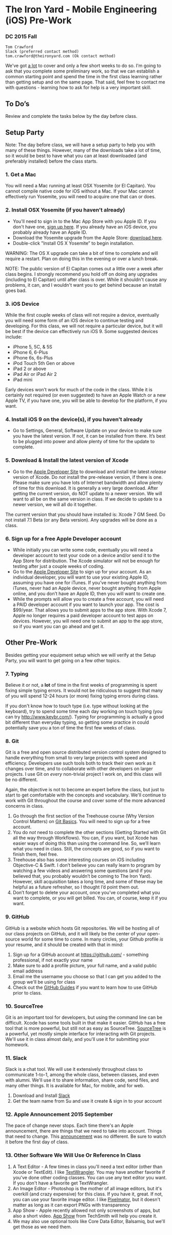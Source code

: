 # The Iron Yard - Mobile Engineering (iOS) Pre-Work
### DC 2015 Fall

    Tom Crawford
    Slack (preferred contact method)
    tom.crawford@theironyard.com (Ok contact method)

We've got [a lot](http://hijk.it/1F2Q0u1O0Q03) to cover and only a few short weeks to do so. I'm going to ask that you complete some preliminary work, so that we can establish a common starting point and spend the time in the first class learning rather than getting setup and on the same page. That said, feel free to contact me with questions - learning how to ask for help is a very important skill.


## To Do’s

Review and complete the tasks below by the day before class.


## Setup Party

Note: The day before class, we will have a setup party to help you with many of these things. However, many of the downloads take a lot of time, so it would be best to have what you can at least downloaded (and preferably installed) before the class starts.

### 1. Get a Mac

You will need a Mac running at least OSX Yosemite (or El Capitan). You cannot compile native code for iOS without a Mac. If your Mac cannot effectively run Yosemite, you will need to acquire one that can or does.


### 2. Install OSX Yosemite (if you haven’t already)

* You'll need to sign in to the Mac App Store with you Apple ID. If you don't have one, [sign up here](https://appleid.apple.com/). If you already have an iOS device, you probably already have an Apple ID.
* Download the Yosemite upgrade from the Apple Store: [download here](https://itunes.apple.com/us/app/os-x-yosemite/id915041082?mt=12).
* Double-click "Install OS X Yosemite” to begin installation.

WARNING: The OS X upgrade can take a bit of time to complete and will require a restart. Plan on doing this in the evening or over a lunch break.

NOTE: The public version of El Capitan comes out a little over a week after class begins. I strongly recommend you hold off on doing any upgrades (including to El Capitan) until after class is over. While it shouldn't cause any problems, it can, and I wouldn't want you to get behind because an install goes bad.


### 3. iOS Device

While the first couple weeks of class will not require a device, eventually you will need some form of an iOS device to continue testing and developing. For this class, we will not require a particular device, but it will be best if the device can effectively run iOS 9. Some suggested devices include:

* iPhone 5, 5C, & 5S
* iPhone 6, 6-Plus
* iPhone 6s, 6s-Plus
* iPod Touch 5th Gen or above
* iPad 2 or above
* iPad Air or iPad Air 2
* iPad mini

Early devices won’t work for much of the code in the class. While it is certainly not required (or even suggested) to have an Apple Watch or a new Apple TV, if you have one, you will be able to develop for the platform, if you want.

### 4. Install iOS 9 on the device(s), if you haven’t already

* Go to Settings, General, Software Update on your device to make sure you have the latest version. If not, it can be installed from there. It’s best to be plugged into power and allow plenty of time for the update to complete.


### 5. Download & Install the latest version of Xcode

* Go to the [Apple Developer Site](https://developer.apple.com/xcode/downloads/) to download and install the latest _release_ version of Xcode. Do _not_ install the pre-release version, if there is one. Please make sure you have lots of Internet bandwidth and allow plenty of time for this download. It is generally a very large download. After getting the current version, do NOT update to a newer version. We will want to all be on the same version in class. If we decide to update to a newer version, we will all do it together.

The current version that you should have installed is: Xcode 7 GM Seed. Do not install 7.1 Beta (or any Beta version). Any upgrades will be done as a class.

### 6. Sign up for a free Apple Developer account

* While initially you can write some code, eventually you will need a developer account to test your code on a device and/or send it to the App Store for distribution. The Xcode simulator will not be enough for testing after just a couple weeks of coding.
* Go to the [Apple Developer Site](https://developer.apple.com/register/) to sign up for your account. As an individual developer, you will want to use your existing Apple ID, assuming you have one for iTunes. If you’ve never bought anything from iTunes, never had an Apple device, never bought anything from Apple online, and you don’t have an Apple ID, then you will want to create one.
* While the prompts will allow you to create a free account, you will need a PAID developer account if you want to launch your app. The cost is $99/year. That allows you to submit apps to the app store. With Xcode 7, Apple no longer requires a paid developer account to test apps on devices. However, you will need one to submit an app to the app store, so if you want you can go ahead and get it.


## Other Pre-Work

Besides getting your equipment setup which we will verify at the Setup Party, you will want to get going on a few other topics.

### 7. Typing

Believe it or not, a **lot** of time in the first weeks of programming is spent fixing simple typing errors. It would not be ridiculous to suggest that many of you will spend 12-24 hours (or more) fixing typing errors during class.

If you don't know how to touch type (i.e. type without looking at the keyboard), try to spend some time each day working on touch typing (you can try http://www.keybr.com/). Typing for programming is actually a good bit different than everyday typing, so getting some practice in could potentially save you a ton of time the first few weeks of class.


### 8. Git

Git is a free and open source distributed version control system designed to handle everything from small to very large projects with speed and efficiency. Developers use such tools both to track their own work as it changes over time, and to collaborate with other developers on larger projects. I use Git on _every_ non-trivial project I work on, and this class will be no different.

Again, the objective is not to become an expert before the class, but just to start to get comfortable with the concepts and vocabulary. We'll continue to work with Git throughout the course and cover some of the more advanced concerns in class.

1. Go through the first section of the Treehouse course (Why Version Control Matters) on [Git Basics](http://teamtreehouse.com/library/git-basics). You will need to sign up for a free account. 
2. You do _not_ need to complete the other sections (Getting Started with Git all the way through Workflows). You can, if you want, but Xcode has easier ways of doing this than using the command line. So, we’ll learn what you need in class. Still, the concepts are good, so if you want to finish them, feel free.
3. Treehouse also has some interesting courses on iOS including Objective-C & Swift. I don’t believe you can really learn to program by watching a few videos and answering some questions (and if you believed that, you probably wouldn’t be coming to The Iron Yard). However, skill acquisition takes a long time, and some of these may be helpful as a future refresher, so I thought I’d point them out.
4. Don’t forget to delete your account, once you’ve completed what you want to complete, or you will get billed. You can, of course, keep it if you want.


### 9. GitHub

GitHub is a website which hosts Git repositories. We will be hosting all of our class projects on GitHub, and it will likely be the center of your open-source world for some time to come. In many circles, your Github profile _is_ your resume, and it should be created with that in mind:

1. Sign up for a GitHub account at https://github.com/ - something professional, if not exactly your name
2. Make sure to add a profile picture, your full name, and a valid public email address
3. Email me the username you choose so that I can get you added to the group we'll be using for class
4. Check out the [GitHub Guides](https://guides.github.com/) if you want to learn how to use GitHub prior to class.


### 10. SourceTree

Git is an important tool for developers, but using the command line can be difficult. Xcode has some tools built in that make it easier. GitHub has a free tool that is more powerful, but still not as easy as SourceTree. [SourceTree](https://itunes.apple.com/us/app/sourcetree-git-hg/id411678673?mt=12) is a powerful, yet mostly simple interface for interacting with Git projects. We'll use it in class almost daily, and you'll use it for submitting your homework.


### 11. Slack

Slack is a chat tool. We will use it extensively throughout class to communicate 1-to-1, among the whole class, between classes, and even with alumni. We'll use it to share information, share code, send files, and many other things. It is available for Mac, for mobile, and for web.

1. Download and Install [Slack](https://itunes.apple.com/app/slack/id803453959?ls=1&mt=12)
2. Get the team name from Su and use it create & sign in to your account


### 12. Apple Announcement 2015 September

The pace of change never stops. Each time there's an Apple announcement, there are things that we need to take into account. Things that need to change. This [announcement](http://www.apple.com/apple-events/september-2015/) was no different. Be sure to watch it before the first day of class.


### 13. Other Software We Will Use Or Reference In Class

1. A Text Editor -  A few times in class you'll need a text editor (other than Xcode or TextEdit). I like [TextWrangler](https://itunes.apple.com/us/app/textwrangler/id404010395?mt=12). You may have another favorite if you've done other coding classes. You can use any text editor you want. If you don't have a favorite get TextWrangler.
2. An Image Editor - Photoshop is the mother of all image editors, but it's overkill (and crazy expensive) for this class. If you have it, great. If not, you can use your favorite image editor. I like [Pixelmator](https://itunes.apple.com/us/app/pixelmator/id407963104?mt=12), but it doesn't matter as long as it can export PNGs with transparency
3. App Show - Apple recently allowed not only screenshots of apps, but also a short video. [App Show](https://www.techsmith.com/techsmith-appshow.html) from TechSmith will help you create it.
4. We may also use optional tools like Core Data Editor, Balsamiq, but we'll get those as we need them.